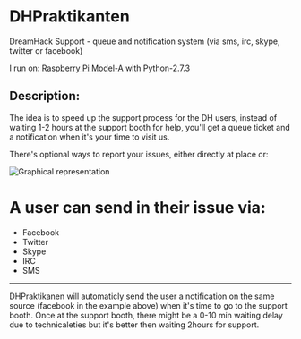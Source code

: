 DHPraktikanten
==============

DreamHack Support - queue and notification system
(via sms, irc, skype, twitter or facebook)

I run on: [Raspberry Pi Model-A](http://en.wikipedia.org/wiki/Raspberry_Pi) with Python-2.7.3


Description:
------------
The idea is to speed up the support process for the DH users,
instead of waiting 1-2 hours at the support booth for help,
you'll get a queue ticket and a notification when it's your time to visit us.

There's optional ways to report your issues, either directly at place or:

![Graphical representation](https://drive.google.com/uc?export=download&id=0B1eeO3A_DUEtNXBEYk9QWmlWbGc)

A user can send in their issue via:
===================================

 - Facebook
 - Twitter
 - Skype
 - IRC
 - SMS


-----------------------------------

DHPraktikanen will automaticly send the user a notification on the same source (facebook in the example above) when it's time to go to the support booth.
Once at the support booth, there might be a 0-10 min waiting delay due to technicaleties but it's better then waiting 2hours for support.
